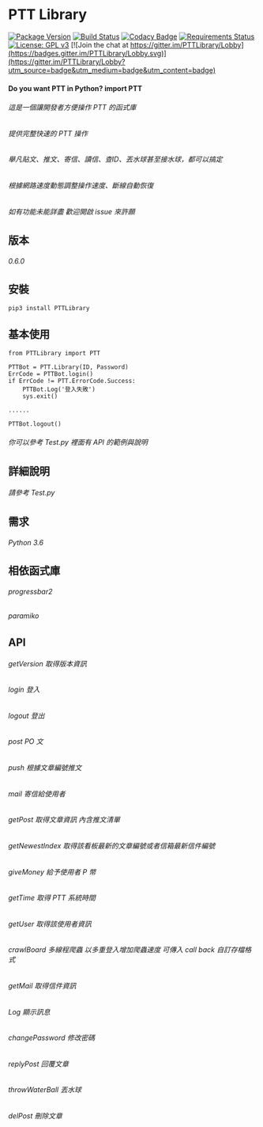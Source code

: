 # PTT Library
[![Package Version](https://img.shields.io/pypi/v/PTTLibrary.svg)](https://pypi.python.org/pypi/PTTLibrary)
[![Build Status](https://travis-ci.org/Truth0906/PTTLibrary.svg?branch=master)](https://travis-ci.org/Truth0906/PTTLibrary)
[![Codacy Badge](https://api.codacy.com/project/badge/grade/8f2eee1a277d499f95dfd5ee46094fdf)](https://www.codacy.com/app/hunkim/TensorFlow-Tutorials)
[![Requirements Status](https://requires.io/github/Truth0906/PTTLibrary/requirements.svg?branch=master)](https://requires.io/github/Truth0906/PTTLibrary/requirements/?branch=master)
[![License: GPL v3](https://img.shields.io/badge/License-GPL%20v3-blue.svg)](https://www.gnu.org/licenses/gpl-3.0)
[![Join the chat at https://gitter.im/PTTLibrary/Lobby](https://badges.gitter.im/PTTLibrary/Lobby.svg)](https://gitter.im/PTTLibrary/Lobby?utm_source=badge&utm_medium=badge&utm_content=badge)

#### Do you want PTT in Python? import PTT

###### 這是一個讓開發者方便操作 PTT 的函式庫
###### 提供完整快速的 PTT 操作
###### 舉凡貼文、推文、寄信、讀信、查ID、丟水球甚至接水球，都可以搞定
###### 根據網路速度動態調整操作速度、斷線自動恢復
###### 如有功能未能詳盡 歡迎開啟 issue 來許願

版本
-------------------
###### 0.6.0

安裝
-------------------
```
pip3 install PTTLibrary
```

基本使用
-------------------
```
from PTTLibrary import PTT

PTTBot = PTT.Library(ID, Password)
ErrCode = PTTBot.login()
if ErrCode != PTT.ErrorCode.Success:
    PTTBot.Log('登入失敗')
    sys.exit()

......

PTTBot.logout()
```
###### 你可以參考 Test.py 裡面有 API 的範例與說明

詳細說明
-------------------
###### 請參考 Test.py

需求
-------------------
###### Python 3.6

相依函式庫
-------------------
###### progressbar2
###### paramiko

API
-------------------
###### getVersion                            取得版本資訊
###### login                                 登入
###### logout                                登出
###### post                                  PO 文
###### push                                  根據文章編號推文
###### mail                                  寄信給使用者
###### getPost                               取得文章資訊 內含推文清單
###### getNewestIndex                        取得該看板最新的文章編號或者信箱最新信件編號
###### giveMoney                             給予使用者 P 幣
###### getTime                               取得 PTT 系統時間
###### getUser                               取得該使用者資訊
###### crawlBoard                            多線程爬蟲 以多重登入增加爬蟲速度 可傳入 call back 自訂存檔格式
###### getMail                               取得信件資訊
###### Log                                   顯示訊息
###### changePassword                        修改密碼
###### replyPost                             回覆文章
###### throwWaterBall                        丟水球
###### delPost                               刪除文章